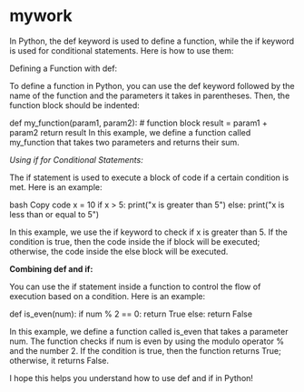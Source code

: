 # mywork



In Python, the def keyword is used to define a function, while the if keyword is used for conditional statements. Here is how to use them:

Defining a Function with def:

To define a function in Python, you can use the def keyword followed by the name of the function and the parameters it takes in parentheses. Then, the function block should be indented:



def my_function(param1, param2):
    # function block
    result = param1 + param2
    return result
In this example, we define a function called my_function that takes two parameters and returns their sum.

*Using if for Conditional Statements:*

The if statement is used to execute a block of code if a certain condition is met. Here is an example:

bash
Copy code
x = 10
if x > 5:
    print("x is greater than 5")
else:
    print("x is less than or equal to 5")
    
In this example, we use the if keyword to check if x is greater than 5. If the condition is true, then the code inside the if block will be executed; otherwise, the code inside the else block will be executed.

**Combining def and if:**

You can use the if statement inside a function to control the flow of execution based on a condition. Here is an example:


def is_even(num):
    if num % 2 == 0:
        return True
    else:
        return False
        
In this example, we define a function called is_even that takes a parameter num. The function checks if num is even by using the modulo operator % and the number 2. If the condition is true, then the function returns True; otherwise, it returns False.

I hope this helps you understand how to use def and if in Python!



